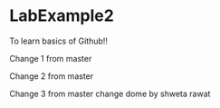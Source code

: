 # LabExample2
To learn basics of Github!!

Change 1 from master

Change 2 from master

Change 3 from master
change dome by  shweta rawat
